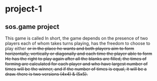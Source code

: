 # project-1
## sos.game project
This game is called <SOS>
In short, the game depends on the presence of two players each of whom takes turns playing, has the freedom to choose to play either <S> or <O> in the place he wants and both players aim to form <SOS> horizontally, vertically or diagonally and each time the player able to form <SOS> He has the right to play again after all the blanks are filled, the times of forming <SOS> are calculated for each player and who have largest number of times will be the winner, and if the number of times is equal, it will be a draw.
there is two versions (4x4) & (5x5).
